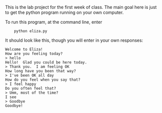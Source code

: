 This is the lab project for the first week of class.   The main goal here is 
just to get the python program running on your own computer.

To run this program, at the command line, enter
```
    python eliza.py
```

It should look like this, though you will enter in your own responses:

```
Welcome to Eliza!
How are you feeling today?
> hello
Hello!  Glad you could be here today.
> Thank you.  I am feeling OK
How long have you been that way?
> I've been OK all day
How do you feel when you say that?
> I feel happy
Do you often feel that?
> Umm, most of the time?
I see
> Goodbye
Goodbye!
```